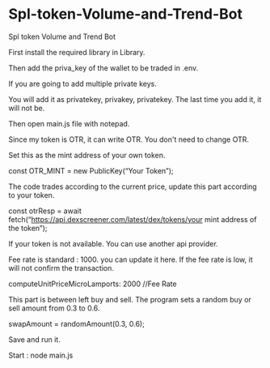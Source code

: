# Spl-token-Volume-and-Trend-Bot
Spl token Volume and Trend Bot

First install the required library in Library.

Then add the priva_key of the wallet to be traded in .env.

If you are going to add multiple private keys.

You will add it as privatekey, privakey, privatekey. The last time you add it, it will not be.


Then open main.js file with notepad.

Since my token is OTR, it can write OTR. You don't need to change OTR.

Set this as the mint address of your own token.

const OTR_MINT = new PublicKey(“Your Token”);

The code trades according to the current price, update this part according to your token.

 const otrResp = await fetch(“https://api.dexscreener.com/latest/dex/tokens/your mint address of the token”);


If your token is not available. You can use another api provider.


Fee rate is standard : 1000. you can update it here.
If the fee rate is low, it will not confirm the transaction.

 computeUnitPriceMicroLamports: 2000 //Fee Rate

This part is between left buy and sell. The program sets a random buy or sell amount from 0.3 to 0.6.

swapAmount = randomAmount(0.3, 0.6);


Save and run it.


Start : node main.js
